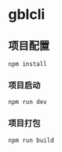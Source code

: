 # gblcli

## 项目配置
```
npm install
```

### 项目启动
```
npm run dev
```

### 项目打包
```
npm run build
```
